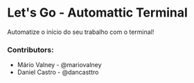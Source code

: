 # Let's Go - Automattic Terminal


Automatize o início do seu trabalho com o terminal!


### Contributors:

* Mário Valney - @mariovalney
* Daniel Castro - @dancasttro
